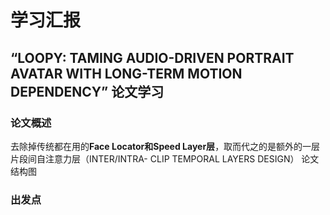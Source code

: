 # 学习汇报
## “LOOPY: TAMING AUDIO-DRIVEN PORTRAIT AVATAR WITH LONG-TERM MOTION DEPENDENCY” 论文学习
### 论文概述
去除掉传统都在用的**Face Locator和Speed Layer层**，取而代之的是额外的一层片段间自注意力层（INTER/INTRA- CLIP TEMPORAL LAYERS DESIGN）
论文结构图

### 出发点

<!--stackedit_data:
eyJoaXN0b3J5IjpbNTkxMjExNjkyXX0=
-->